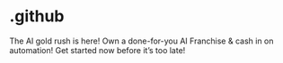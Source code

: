 # .github
 The AI gold rush is here! Own a done-for-you AI Franchise &amp; cash in on automation! Get started now before it’s too late!
